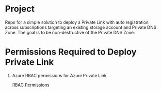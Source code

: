 # Project

Repo for a simple solution to deploy a Private Link with auto registration across subscriptions targeting an existing storage account and Private DNS Zone. The goal is to be non-destructive of the Private DNS Zone.

# Permissions Required to Deploy Private Link

1. Azure RBAC permissions for Azure Private Link

    [RBAC Permissions](https://learn.microsoft.com/en-us/azure/private-link/rbac-permissions)
